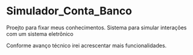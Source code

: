 # Simulador_Conta_Banco
 Proejto para fixar meus conhecimentos.
 Sistema para simular interações com um sistema eletrônico 

 Conforme avanço técnico irei acrescentar mais funcionalidades.  
